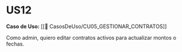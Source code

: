 # US12

**Caso de Uso:** [[📄 CasosDeUso/CU05_GESTIONAR_CONTRATOS]]

Como admin, quiero editar contratos activos para actualizar montos o fechas.